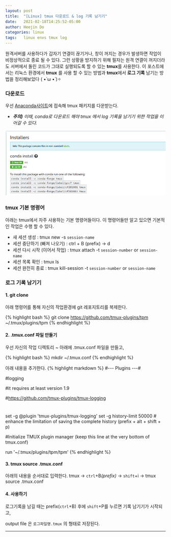 ```yaml
---
layout: post
title:  "[Linux] tmux 다운로드 & log 기록 남기기"
date:   2021-02-18T14:25:52-05:00
author: Heejin Do
categories: linux
tags:	linux envs tmux log
---
```


원격서버를 사용하다가 갑자기 연결이 끊기거나, 창이 꺼지는 경우가 발생하면 작업이 비정상적으로 종료 될 수 있다.
그런 상황을 방지하기 위해 필자는 원격 연결이 꺼지더라도 서버에서 돌린 코드가 그대로 실행되도록 할 수 있는 **tmux**를 사용한다.
이 포스트에서는 리눅스 환경에서 **tmux** 를 사용 할 수 있는 방법과 **tmux**에서 **로그 기록** 남기는 방법을 정리해보았다 ( •̀ ω •́ )✧

### 다운로드
우선 [Anaconda사이트](https://anaconda.org/conda-forge/tmux)에 접속해 tmux 패키지를 다운받는다.
* <em>**주의)** 이때, conda로 다운로드 해야 tmux 에서 log 기록을 남기기 위한 작업을 이어갈 수 있다.</em>

<img src="/assets/images/tmux_1.PNG" title="tmux download">

### tmux 기본 명령어
아래는 tmux에서 자주 사용하는 기본 명령어들이다. 이 명령어들만 알고 있으면 기본적인 작업은 수행 할 수 있다.

- 새 세션 생성 : tmux new -s `session-name`
- 세션 중단하기 (빠져 나오기) : ctrl + B (prefix) → d
- 세션 다시 시작 (이어서 작업) : tmux attach -t `session-number` or `session-name`
- 세션 목록 확인 : tmux ls
- 세션 완전히 종료 : tmux kill-session -t `session-number` or `session-name`

### 로그 기록 남기기

#### 1. git clone
아래 명령어를 통해 자신의 작업환경에 git 레포지토리를 복제한다.

{% highlight bash %}
git clone https://github.com/tmux-plugins/tpm ~/.tmux/plugins/tpm
{% endhighlight %}

#### 2. .tmux.conf 파일 만들기
우선 자신의 작업 디렉토리 ~ 아래에 .tmux.conf 파일을 만들고,

{% highlight bash %}
mkdir ~/.tmux.conf
{% endhighlight %}

아래 내용을 추가한다.
{% highlight markdown %}
#--- Plugins ---#

#logging

#it requires at least version 1.9

#https://github.com/tmux-plugins/tmux-logging

#
set -g @plugin 'tmux-plugins/tmux-logging'
set -g history-limit 50000  # enhance the limitation of saving the complete history (prefix + alt + shift + p)

#Initialize TMUX plugin manager (keep this line at the very bottom of tmux.conf)

run '~/.tmux/plugins/tpm/tpm'
{% endhighlight %}

#### 3. tmux source .tmux.conf
아래의 내용을 순서대로 입력한다.
tmux → `ctrl`+B<em>(prefix)</em> → `shift`+i → tmux source .tmux.conf

#### 4. 사용하기
로그기록을 남길 때는 prefix(`ctrl`+B) 후에 `shift`+P를 누르면 기록 남기기가 시작되고,

output file 은 `로그파일명.tmux` 의 형태로 저장된다.

----- 